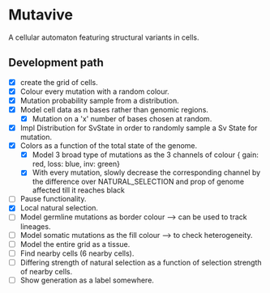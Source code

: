 # Mutavive

A cellular automaton featuring structural variants in cells.

## Development path

- [x] create the grid of cells.
- [x] Colour every mutation with a random colour.
- [x] Mutation probability sample from a distribution.
- [x] Model cell data as n bases rather than genomic regions.
    - [x] Mutation on a 'x' number of bases chosen at random.
- [x] Impl Distribution for SvState in order to randomly sample a Sv State for mutation.
- [x] Colors as a function of the total state of the genome.
    - [x] Model 3 broad type of mutations as the 3 channels of colour { gain: red, loss: blue, inv: green}
    - [x] With every mutation, slowly decrease the corresponding channel by the difference over NATURAL_SELECTION and prop of genome affected till it reaches black
- [ ] Pause functionality.
- [x] Local natural selection.
- [ ] Model germline mutations as border colour --> can be used to track lineages.
- [ ] Model somatic mutations as the fill colour --> to check heterogeneity.
- [ ] Model the entire grid as a tissue.
- [ ] Find nearby cells (6 nearby cells).
- [ ] Differing strength of natural selection as a function of selection strength of nearby cells.
- [ ] Show generation as a label somewhere.
